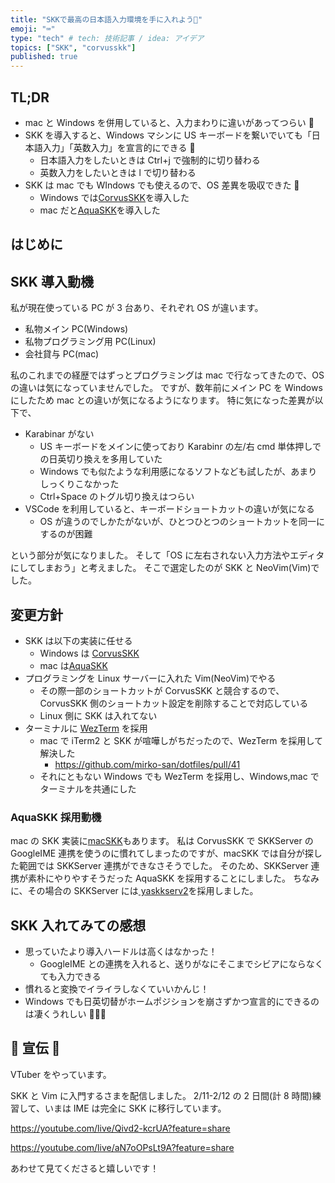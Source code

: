 ```yaml
---
title: "SKKで最高の日本語入力環境を手に入れよう🤗​"
emoji: "⌨️​"
type: "tech" # tech: 技術記事 / idea: アイデア
topics: ["SKK", "corvusskk"]
published: true
---
```


## TL;DR

- mac と Windows を併用していると、入力まわりに違いがあってつらい 🥲
- SKK を導入すると、Windows マシンに US キーボードを繋いでいても「日本語入力」「英数入力」を宣言的にできる 💪
  - 日本語入力をしたいときは Ctrl+j で強制的に切り替わる
  - 英数入力をしたいときは l で切り替わる
- SKK は mac でも WIndows でも使えるので、OS 差異を吸収できた 🤝
  - Windows では[CorvusSKK](https://nathancorvussolis.github.io/)を導入した
  - mac だと[AquaSKK](https://github.com/codefirst/aquaskk)を導入した

## はじめに

## SKK 導入動機

私が現在使っている PC が 3 台あり、それぞれ OS が違います。

- 私物メイン PC(Windows)
- 私物プログラミング用 PC(Linux)
- 会社貸与 PC(mac)

私のこれまでの経歴ではずっとプログラミングは mac で行なってきたので、OS の違いは気になっていませんでした。
ですが、数年前にメイン PC を Windows にしたため mac との違いが気になるようになります。
特に気になった差異が以下で、

- Karabinar がない
  - US キーボードをメインに使っており Karabinr の左/右 cmd 単体押しでの日英切り換えを多用していた
  - Windows でも似たような利用感になるソフトなども試したが、あまりしっくりこなかった
  - Ctrl+Space のトグル切り換えはつらい
- VSCode を利用していると、キーボードショートカットの違いが気になる
  - OS が違うのでしかたがないが、ひとつひとつのショートカットを同一にするのが困難

という部分が気になりました。
そして「OS に左右されない入力方法やエディタにしてしまおう」と考えました。
そこで選定したのが SKK と NeoVim(Vim)でした。

## 変更方針

- SKK は以下の実装に任せる
  - Windows は [CorvusSKK](https://nathancorvussolis.github.io/)
  - mac は[AquaSKK](https://github.com/codefirst/aquaskk)
- プログラミングを Linux サーバーに入れた Vim(NeoVim)でやる
  - その際一部のショートカットが CorvusSKK と競合するので、CorvusSKK 側のショートカット設定を削除することで対応している
  - Linux 側に SKK は入れてない
- ターミナルに [WezTerm](https://wezfurlong.org/wezterm/index.html) を採用
  - mac で iTerm2 と SKK が喧嘩しがちだったので、WezTerm を採用して解決した
    - https://github.com/mirko-san/dotfiles/pull/41
  - それにともない Windows でも WezTerm を採用し、Windows,mac でターミナルを共通にした

### AquaSKK 採用動機

mac の SKK 実装に[macSKK](https://github.com/mtgto/macSKK)もあります。
私は CorvusSKK で SKKServer の GoogleIME 連携を使うのに慣れてしまったのですが、macSKK では自分が探した範囲では SKKServer 連携ができなさそうでした。
そのため、SKKServer 連携が素朴にやりやすそうだった AquaSKK を採用することにしました。
ちなみに、その場合の SKKServer には[ yaskkserv2](https://github.com/wachikun/yaskkserv2)を採用しました。

## SKK 入れてみての感想

- 思っていたより導入ハードルは高くはなかった！
  - GoogleIME との連携を入れると、送りがなにそこまでシビアにならなくても入力できる
- 慣れると変換でイライラしなくていいかんじ！
- Windows でも日英切替がホームポジションを崩さずかつ宣言的にできるのは凄くうれしい 🥳🥳🥳

## 📢 宣伝 📢

VTuber をやっています。

SKK と Vim に入門するさまを配信しました。
2/11-2/12 の 2 日間(計 8 時間)練習して、いまは IME は完全に SKK に移行しています。

https://youtube.com/live/Qivd2-kcrUA?feature=share

https://youtube.com/live/aN7oOPsLt9A?feature=share

あわせて見てくださると嬉しいです！
